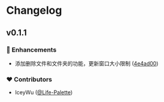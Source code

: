 # Changelog


## v0.1.1


### 🚀 Enhancements

- 添加删除文件和文件夹的功能，更新窗口大小限制 ([4e4ad00](https://github.com/iceywu/filekiller/commit/4e4ad00))

### ❤️ Contributors

- IceyWu ([@Life-Palette](http://github.com/Life-Palette))

